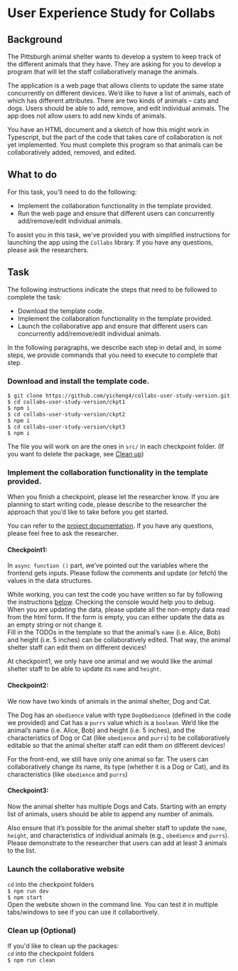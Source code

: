 # User Experience Study for Collabs
## Background
The Pittsburgh animal shelter wants to develop a system to keep track of the different animals that they have. They are asking for you to develop a program that will let the staff collaboratively manage the animals.

The application is a web page that allows clients to update the same state concurrently on different devices. We’d like to have a list of animals, each of which has different attributes. There are two kinds of animals – cats and dogs. Users should be able to add, remove, and edit individual animals. The app does not allow users to add new kinds of animals.

You have an HTML document and a sketch of how this might work in Typescript, but the part of the code that takes care of collaboration is not yet implemented. You must complete this program so that animals can be collaboratively added, removed, and edited.

## What to do
For this task, you'll need to do the following:  
- Implement the collaboration functionality in the template provided.  
- Run the web page and ensure that different users can concurrently add/remove/edit individual animals.
 
To assist you in this task, we've provided you with simplified instructions for launching the app using the `Collabs` library. If you have any questions, please ask the researchers.
## Task

The following instructions indicate the steps that need to be followed to complete the task:

- Download the template code.  
- Implement the collaboration functionality in the template provided.  
- Launch the collaborative app and ensure that different users can concurrently add/remove/edit individual animals.

In the following paragraphs, we describe each step in detail and, in some steps, we provide commands that you need to execute to complete that step. 
### Download and install the template code.  
  ```
  $ git clone https://github.com/yicheng4/collabs-user-study-version.git
  $ cd collabs-user-study-version/ckpt1
  $ npm i
  $ cd collabs-user-study-version/ckpt2
  $ npm i
  $ cd collabs-user-study-version/ckpt3
  $ npm i
  ```
  The file you will work on are the ones in `src/` in each checkpoint folder. (If you want to delete the package, see [Clean up](#clean-up-optional))

### Implement the collaboration functionality in the template provided.

When you finish a checkpoint, please let the researcher know. If you are planning to start writing code, please describe to the researcher the approach that you’d like to take before you get started.  

You can refer to the [project documentation](https://collabs.readthedocs.io/en/latest/). If you have any questions, please feel free to ask the researcher.   

#### Checkpoint1:

In `async function ()` part, we’ve pointed out the variables where the frontend gets inputs. Please follow the comments and update (or fetch) the values in the data structures.  


While working, you can test the code you have written so far by following the instructions [below](#launch-the-collaborative-website). Checking the console would help you to debug. When you are updating the data, please update all the non-empty data read from the html form. If the form is empty, you can either update the data as an empty string or not change it.  
Fill in the TODOs in the template so that the animal’s `name` (i.e. Alice, Bob) and height (i.e. 5 inches) can be collaboratively edited. That way, the animal shelter staff can edit them on different devices!

At checkpoint1, we only have one animal and we would like the animal shelter staff to be able to update its `name` and `height`.

#### Checkpoint2:
We now have two kinds of animals in the animal shelter, Dog and Cat.

The Dog has an `obedience` value with type `DogObedience` (defined in the code we provided) and Cat has a `purrs` value which is a `boolean`. We’d like the animal’s name (i.e. Alice, Bob) and height (i.e. 5 inches), and the characteristics of Dog or Cat (like `obedience` and `purrs`) to be collaboratively editable so that the animal shelter staff can edit them on different devices!

For the front-end, we still have only one animal so far. The users can collaboratively change its name, its type (whether it is a Dog or Cat), and its characteristics (like `obedience` and `purrs`)

#### Checkpoint3:
Now the animal shelter has multiple Dogs and Cats. Starting with an empty list of animals, users should be able to append any number of animals. 

Also ensure that it’s possible for the animal shelter staff to update the `name`, `height`, and characteristics of individual animals (e.g., `obedience` and `purrs`). 
Please demonstrate to the researcher that users can add at least 3 animals to the list.

### Launch the collaborative website
`cd` into the checkpoint folders  
`$ npm run dev`  
`$ npm start`  
Open the website shown in the command line. You can test it in multiple tabs/windows to see if you can use it collabortively.
### Clean up (Optional)
If you'd like to clean up the packages:  
`cd` into the checkpoint folders  
`$ npm run clean`  

